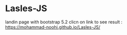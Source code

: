 # Lasles-JS
landin page with bootstrap 5.2
clicn on link to see result : https://mohammad-noohi.github.io/Lasles-JS/
